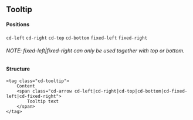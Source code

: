 ## Tooltip

#### Positions
`cd-left` `cd-right` `cd-top` `cd-bottom` `fixed-left` `fixed-right`
###### NOTE: fixed-left|fixed-right can only be used together with top or bottom.

#### Structure
```
<tag class="cd-tooltip">
	Content
	<span class="cd-arrow cd-left|cd-right|cd-top|cd-bottom|cd-fixed-left|cd-fixed-right">
		Tooltip text
	</span>
</tag>
```
